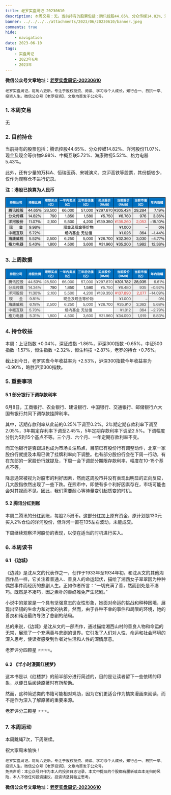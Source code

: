 ```yaml
---
title: 老罗实盘周记-20230610
description: 本周交易：无。当前持有的股票包括：腾讯控股44.65%、分众传媒14.82%、洋河股份11.07%、现金及现金等价物9.98%、中概互联5.72%、海康微视5.52%、格力电器5.43%。此外，还有少量的万科A、恒瑞医药、宋城演义、京沪高铁等股票，其份额较少，仅作为观察仓不进行记录。本周：上证指数+0.04%，深证成指-1.86%，沪深300指数-0.65%，中证500指数-1.57%，恒生指数+2.32%，恒生科技+2.87%，老罗的持仓+0.76%。
banner: ../../../../attachments/2023/06/20230610/banner.jpeg
comments: true
hide:
    - navigation
date: 2023-06-10
tags:
    - 实盘周记
    - 2023年6月
    - 2023年
---
```


__微信公众号文章地址：[老罗实盘周记-20230610](https://mp.weixin.qq.com/s/6ftLksV9fuhb594LPhmuCA)__

```
老罗实盘周记，每周六更新。专注于股权投资、阅读、学习与个人成长，知行合一、日拱一卒、投资人生。微信公众号【老罗投资】，文章均首发于公众号。
```

### 1. 本周交易

无

### 2. 目前持仓

当前持有的股票包括：腾讯控股44.65%、分众传媒14.82%、洋河股份11.07%、现金及现金等价物9.98%、中概互联5.72%、海康微视5.52%、格力电器5.43%。

此外，还有少量的万科A、恒瑞医药、宋城演义、京沪高铁等股票，其份额较少，仅作为观察仓不进行记录。

**注：港股已换算为人民币**

![目前持仓](../../../attachments/2023/06/20230610/1.png)

### 3. 上周数据

![上周数据](../../../attachments/2023/06/20230610/2.png)

### 4. 持仓收益

本周：上证指数 +0.04%，深证成指 -1.86%，沪深300指数 -0.65%，中证500指数 -1.57%，恒生指数 +2.32%，恒生科技 +2.87%，老罗的持仓 <span class="red">+0.76%</span>。

截止到今日，老罗实盘今年收益率为 <span class="red">+2.53%</span>，沪深300指数今年收益率为 <span class="green">-0.90%</span>，略胜沪深300指数。

### 5. 重要事项

#### 5.1 部分银行下调存款利率

6月8日，工商银行、农业银行、建设银行、中国银行、交通银行、邮储银行六大国有银行共同下调存款挂牌利率。

其中，活期存款利率从此前的0.25%下调至0.2%。2年期定期存款利率下调至2.05%，3年期定存利率下调至2.45%，5年定期存款利率下调至2.5%。下调幅度分别为5到15个基点不等。三个月、六个月、一年定期存款利率不变。

而其他银行是否跟进也成为市场关注热点，目前已有股份行有调整动作，北京一家股份行就提及本周已做了挂牌利率向下调整。也有部分股份行会在下周一行动，有在东部的一家股份行就提及，下周一会下调部分期限存款利率，幅度在10-15个基点不等。

降息通常被视为对股市的利好因素，然而这周股市并没有表现出明显的正向反应，几大股指依然出现了一些下跌。在熊市中，即使有多个利好因素存在，市场可能也会对其视而不见。因此，我们需要耐心等待量变引起质变的时机。

#### 5.2 腾讯分红到账

本周二腾讯的分红到账，每股2.5港币。这部分红加上原有资金，原计划是130元买入2%仓位的洋河股份，但洋河一直在135左右波动，未能成交。

下周继续观察洋河股份的表现，以便在适当的时机进行买入。

### 6. 本周读书

#### 6.1 《边城》

《边城》是沈从文的代表作之一，创作于1933年至1934年初。和沈从文的其他湘西作品一样，它关注着普通人、善良人的命运起伏，描绘了湘西女子翠翠因为种种偶然事件而经历的悲剧人生。正如作者所言：“一切充满了善，然而到处是不凑巧。既然是不凑巧，因之素朴的善终难免产生悲剧。”

小说中的翠翠是一个具有坚强意志的女性形象，她面对命运的挑战和种种困境，展现出坚韧的生命力和对爱的执着。然而，由于各种不幸的事件和局限的环境，她的善良和纯洁最终导致了悲剧的结局。

总的来说，《边城》是沈从文的一部杰作，通过描绘湘西山村的善良人物和命运的无常，展现了一个充满善与悲剧的世界。它引发了人们对人性、命运和社会环境的深入思考，使读者感受到作者对生活和人性的深情厚意。

老罗评分四颗星 ⭐️⭐️⭐️⭐️。

#### 6.2 《半小时漫画红楼梦》

这本书是以《红楼梦》的前半部分进行简述的，目的是让读者留下一些依稀的印象，以便日后阅读原著时有所帮助。

然而，这种简述类的书籍可能相对鸡肋，因为它们更适合作为搞笑漫画来阅读，而不是作为深入了解原著的重要来源。

老罗评分三颗星 ⭐️⭐️⭐️。

### 7. 本周运动

本周跳绳7次，下周继续。

祝大家周末愉快！

```
老罗实盘周记，每周六更新。专注于股权投资、阅读、学习与个人成长，知行合一、日拱一卒、投资人生。微信公众号【老罗投资】，文章均首发于公众号。
免责声明：本公众号只作为本人的投资日志记录，本文中提及的个股都有腰斩或血本无归的风险，本人不做任何投资建议，投资请坚持独立思考。
```

__微信公众号文章地址：[老罗实盘周记-20230610](https://mp.weixin.qq.com/s/6ftLksV9fuhb594LPhmuCA)__